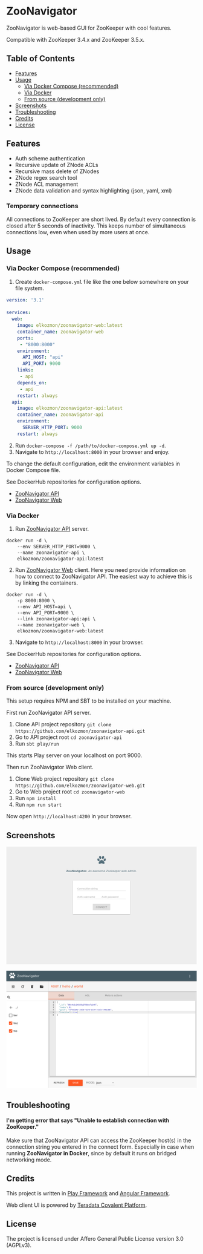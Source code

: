 ZooNavigator
============

ZooNavigator is web-based GUI for ZooKeeper with cool features.

Compatible with ZooKeeper 3.4.x and ZooKeeper 3.5.x.

Table of Contents
-----------------

  * [Features](#features)
  * [Usage](#usage)
     * [Via Docker Compose (recommended)](#via-docker-compose-recommended)
     * [Via Docker](#via-docker)
     * [From source (development only)](#from-source-development-only)
  * [Screenshots](#screenshots)
  * [Troubleshooting](#troubleshooting)
  * [Credits](#credits)
  * [License](#license)
      
Features
--------

- Auth scheme authentication
- Recursive update of ZNode ACLs
- Recursive mass delete of ZNodes
- ZNode regex search tool
- ZNode ACL management
- ZNode data validation and syntax highlighting (json, yaml, xml)

### Temporary connections

All connections to ZooKeeper are short lived. By default every connection is closed after 5 seconds of inactivity. This keeps number of simultaneous connections low, even when used by more users at once.

Usage
-----

### Via Docker Compose (recommended)

1. Create `docker-compose.yml` file like the one below somewhere on your file system.
```yaml
version: '3.1'

services:
  web:
    image: elkozmon/zoonavigator-web:latest
    container_name: zoonavigator-web
    ports:
     - "8000:8000"
    environment:
      API_HOST: "api"
      API_PORT: 9000
    links:
     - api
    depends_on:
     - api
    restart: always
  api:
    image: elkozmon/zoonavigator-api:latest
    container_name: zoonavigator-api
    environment:
      SERVER_HTTP_PORT: 9000
    restart: always
```
2. Run `docker-compose -f /path/to/docker-compose.yml up -d`. 
3. Navigate to `http://localhost:8000` in your browser and enjoy.

To change the default configuration, edit the environment variables in Docker Compose file. 

See DockerHub repositories for configuration options.

- [ZooNavigator API](https://hub.docker.com/r/elkozmon/zoonavigator-api/)
- [ZooNavigator Web](https://hub.docker.com/r/elkozmon/zoonavigator-web/)

### Via Docker

1. Run [ZooNavigator API](https://hub.docker.com/r/elkozmon/zoonavigator-api/) server.
```docker
docker run -d \
    --env SERVER_HTTP_PORT=9000 \
    --name zoonavigator-api \
    elkozmon/zoonavigator-api:latest
```
2. Run [ZooNavigator Web](https://hub.docker.com/r/elkozmon/zoonavigator-web/) client. Here you need provide information on how to connect to ZooNavigator API. The easiest way to achieve this is by linking the containers.
```docker
docker run -d \
    -p 8000:8000 \
    --env API_HOST=api \
    --env API_PORT=9000 \
    --link zoonavigator-api:api \
    --name zoonavigator-web \
    elkozmon/zoonavigator-web:latest
```
3. Navigate to `http://localhost:8000` in your browser.

See DockerHub repositories for configuration options.

- [ZooNavigator API](https://hub.docker.com/r/elkozmon/zoonavigator-api/)
- [ZooNavigator Web](https://hub.docker.com/r/elkozmon/zoonavigator-web/)

### From source (development only)

This setup requires NPM and SBT to be installed on your machine.

First run ZooNavigator API server.

1. Clone API project repository `git clone https://github.com/elkozmon/zoonavigator-api.git`
2. Go to API project root `cd zoonavigator-api`
3. Run `sbt play/run`

This starts Play server on your localhost on port 9000.

Then run ZooNavigator Web client.

1. Clone Web project repository `git clone https://github.com/elkozmon/zoonavigator-web.git`
2. Go to Web project root `cd zoonavigator-web`
3. Run `npm install`
4. Run `npm run start`

Now open `http://localhost:4200` in your browser.

Screenshots
-----------

![Connect form](/images/connect-form.png)

![ZNode data editor](/images/znode-data-editor.png)

Troubleshooting
---------------

#### I'm getting error that says "Unable to establish connection with ZooKeeper."

Make sure that ZooNavigator API can access the ZooKeeper host(s) in the connection string you entered in the connect form. Especially in case when running **ZooNavigator in Docker**, since by default it runs on bridged networking mode.

Credits
-------

This project is written in [Play Framework](https://github.com/playframework/playframework) and [Angular Framework](https://github.com/angular/angular).

Web client UI is powered by [Teradata Covalent Platform](https://github.com/Teradata/covalent).

License
-------

The project is licensed under Affero General Public License version 3.0 (AGPLv3).
